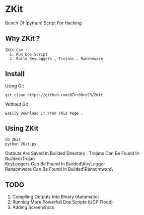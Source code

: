 ZKit
==
Bunch Of !python! Script For Hacking 

Why ZKit ?
--
    ZKit Can :
      1. Run Dos Script 
      2. Build KeyLoggers , Trojans , Ransomware
     
 
Install 
--
Using Git 

    git clone https://github.com/0Zer00reZ0/ZKit

Without Git

    Easily Download It From This Page .
    
Using ZKit 
--
   ```
   CD ZKit 
   python ZKit.py
   ```
   
Outputs Are Saved In Builded Directory .
    Trojans Can Be Found In Builded\Trojan\
    KeyLoggers Can Be Found In Builded\KeyLogger\
    Ransomware Can Be Found In Builded\Ransomware\
 
 TODO
 --
  1. Compiling Outputs Into Binary (Automatic)
  2. Running More Powerfull Dos Scripts (UDP Flood)
  3. Adding Screenshots
    
